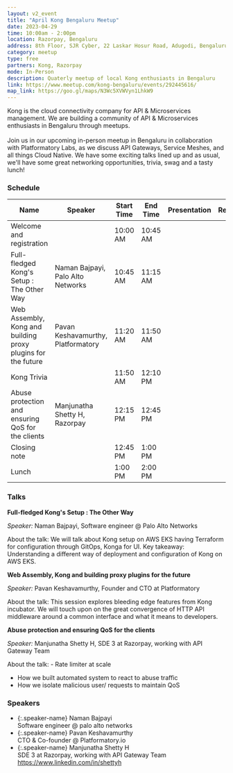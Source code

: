 ```yaml
---
layout: v2_event
title: "April Kong Bengaluru Meetup"
date: 2023-04-29
time: 10:00am - 2:00pm
location: Razorpay, Bengaluru
address: 8th Floor, SJR Cyber, 22 Laskar Hosur Road, Adugodi, Bengaluru, 560030
category: meetup
type: free
partners: Kong, Razorpay
mode: In-Person
description: Quaterly meetup of local Kong enthusiasts in Bengaluru
link: https://www.meetup.com/kong-bengaluru/events/292445616/
map_link: https://goo.gl/maps/N3Wc5XVWVyn1LhkW9
---
```


<div class="about">
Kong is the cloud connectivity company for API & Microservices management. We are building a community of API & Microservices enthusiasts in Bengaluru through meetups.
<br><br>
Join us in our upcoming in-person meetup in Bengaluru in collaboration with Platformatory Labs, as we discuss API Gateways, Service Meshes, and all things Cloud Native. We have some exciting talks lined up and as usual, we'll have some great networking opportunities, trivia, swag and a tasty lunch!
</div>

### Schedule

| Name                                                         | Speaker                            | Start Time | End Time | Presentation | Recording |
| ------------------------------------------------------------ | ---------------------------------- | ---------- | -------- | ------------ | --------- |
| Welcome and registration                                     |                                    | 10:00 AM   | 10:45 AM |              |           |
| Full-fledged Kong's Setup : The Other Way                    | Naman Bajpayi, Palo Alto Networks  | 10:45 AM   | 11:15 AM |              |           |
| Web Assembly, Kong and building proxy plugins for the future | Pavan Keshavamurthy, Platformatory | 11:20 AM   | 11:50 AM |              |           |
| Kong Trivia                                                  |                                    | 11:50 AM   | 12:10 PM |              |           |
| Abuse protection and ensuring QoS for the clients            | Manjunatha Shetty H, Razorpay      | 12:15 PM   | 12:45 PM |              |           |
| Closing note                                                 |                                    | 12:45 PM   | 1:00 PM  |              |           |
| Lunch                                                        |                                    | 1:00 PM    | 2:00 PM  |              |           |

### Talks

**Full-fledged Kong's Setup : The Other Way**

_Speaker:_ Naman Bajpayi, Software engineer @ Palo Alto Networks

About the talk: We will talk about Kong setup on AWS EKS having Terraform for configuration through GitOps, Konga for UI.
Key takeaway: Understanding a different way of deployment and configuration of Kong on AWS EKS.

**Web Assembly, Kong and building proxy plugins for the future**

_Speaker:_ Pavan Keshavamurthy, Founder and CTO at Platformatory

About the talk: This session explores bleeding edge features from Kong incubator. We will touch upon on the great convergence of HTTP API middleware around a common interface and what it means to developers.

**Abuse protection and ensuring QoS for the clients**

_Speaker:_ Manjunatha Shetty H, SDE 3 at Razorpay, working with API Gateway Team

About the talk: - Rate limiter at scale

- How we built automated system to react to abuse traffic
- How we isolate malicious user/ requests to maintain QoS

### Speakers

- {:.speaker-name} Naman Bajpayi <br> <span class="speaker-description"> Software engineer @ palo alto networks</span>
- {:.speaker-name} Pavan Keshavamurthy <br> <span class="speaker-description"> CTO & Co-founder @ Platformatory.io</span>
- {:.speaker-name} Manjunatha Shetty H <br> <span class="speaker-description"> SDE 3 at Razorpay, working with API Gateway Team https://www.linkedin.com/in/shettyh</span>

